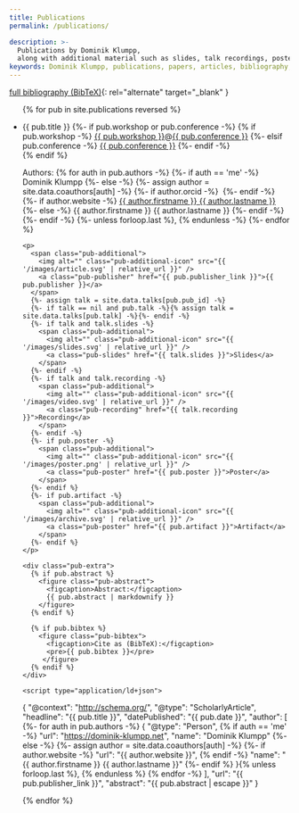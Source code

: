 ```yaml
---
title: Publications
permalink: /publications/

description: >-
  Publications by Dominik Klumpp,
  along with additional material such as slides, talk recordings, posters etc.
keywords: Dominik Klumpp, publications, papers, articles, bibliography, references
---
```


[full bibliography (BibTeX)](/bibliography.bib){: rel="alternate" target="_blank" }

<ul class="pub-list">
{% for pub in site.publications reversed %}
  <li class="publication" id="pub-{{ pub.pub_id }}">
    <p>
      <a class="pub-unfolder" href="#pub-{{ pub.pub_id }}" aria-label="show details for publication"></a>
      <a class="pub-folder" href="#/" aria-label="collapse detailed view"></a>
      <span class="pub-title">{{ pub.title }}</span>
      {%- if pub.workshop or pub.conference -%}
        <span class="pub-venue">
          {% if pub.workshop -%}
            <a class="pub-workshop" href="{{ pub.workshop_link }}">{{ pub.workshop }}</a><span class="colocation-link">@</span><a class="pub-colocation" href="{{ pub.conference_link }}">{{ pub.conference }}</a>
          {%- elsif pub.conference -%}
            <a class="pub-conference" href="{{ pub.conference_link }}">{{ pub.conference }}</a>
          {%- endif -%}<br/>
        </span>
      {% endif %}
    </p>
    <p class="pub-authorline">
      <span>Authors:</span>
      {% for auth in pub.authors -%}
        {%- if auth == 'me' -%}
          <span class="author-self">Dominik Klumpp</span>
        {%- else -%}
          {%- assign author = site.data.coauthors[auth] -%}
          <span class="author">
            {%- if author.orcid -%}
              <a class="author-orcid" href="https://orcid.org/{{author.orcid}}" aria-label="ORCID profile for {{ author.firstname }} {{ author.lastname }}"><img alt="" src="{{ '/images/orcid.svg' | relative_url }}"/></a>
            {%- endif -%}
            {%- if author.website -%}
              <a class="author-link" href="{{ author.website }}">{{ author.firstname }} {{ author.lastname }}</a>
            {%- else -%}
              {{ author.firstname }} {{ author.lastname }}
            {%- endif -%}
          </span>
        {%- endif -%}
        {%- unless forloop.last %}, {% endunless -%}
      {%- endfor %}
    </p>
 
    <p>
      <span class="pub-additional">
        <img alt="" class="pub-additional-icon" src="{{ '/images/article.svg' | relative_url }}" />
        <a class="pub-publisher" href="{{ pub.publisher_link }}">{{ pub.publisher }}</a>
      </span>
      {%- assign talk = site.data.talks[pub.pub_id] -%}
      {%- if talk == nil and pub.talk -%}{% assign talk = site.data.talks[pub.talk] -%}{%- endif -%}
      {%- if talk and talk.slides -%}
        <span class="pub-additional">
          <img alt="" class="pub-additional-icon" src="{{ '/images/slides.svg' | relative_url }}" />
          <a class="pub-slides" href="{{ talk.slides }}">Slides</a>
        </span>
      {%- endif -%}
      {%- if talk and talk.recording -%}
        <span class="pub-additional">
          <img alt="" class="pub-additional-icon" src="{{ '/images/video.svg' | relative_url }}" />
          <a class="pub-recording" href="{{ talk.recording }}">Recording</a>
        </span>
      {%- endif -%}
      {%- if pub.poster -%}
        <span class="pub-additional">
          <img alt="" class="pub-additional-icon" src="{{ '/images/poster.png' | relative_url }}" />
          <a class="pub-poster" href="{{ pub.poster }}">Poster</a>
        </span>
      {%- endif %}
      {%- if pub.artifact -%}
        <span class="pub-additional">
          <img alt="" class="pub-additional-icon" src="{{ '/images/archive.svg' | relative_url }}" />
          <a class="pub-poster" href="{{ pub.artifact }}">Artifact</a>
        </span>
      {%- endif %}
    </p>
    
    <div class="pub-extra">
      {% if pub.abstract %}
        <figure class="pub-abstract">
          <figcaption>Abstract:</figcaption>
          {{ pub.abstract | markdownify }}
        </figure>
      {% endif %}

      {% if pub.bibtex %}
        <figure class="pub-bibtex">
          <figcaption>Cite as (BibTeX):</figcaption>
          <pre>{{ pub.bibtex }}</pre>
         </figure>
      {% endif %}
    </div>

    <script type="application/ld+json">
{
  "@context": "http://schema.org/",
  "@type": "ScholarlyArticle",
  "headline": "{{ pub.title }}",
  "datePublished": "{{ pub.date }}",
  "author": [
    {%- for auth in pub.authors -%}
    {
      "@type": "Person",
      {% if auth == 'me' -%}
        "url": "https://dominik-klumpp.net",
        "name": "Dominik Klumpp"
      {%- else -%}
        {%- assign author = site.data.coauthors[auth] -%}
        {%- if author.website -%}
        "url": "{{ author.website }}",
        {% endif -%}
        "name": "{{ author.firstname }} {{ author.lastname }}"
      {%- endif %}
    }{% unless forloop.last %}, {% endunless %}
    {% endfor -%}
  ],
  "url": "{{ pub.publisher_link }}",
  "abstract": "{{ pub.abstract | escape }}"
}
    </script>
  </li>
{% endfor %}
</ul>

<!-- plans:

  link scholar
  A-Z icon after "Authors" if order is alphabetical
  include "type" of publication
  add presentation for QA4SASO to research gate & link
  add theses
-->
